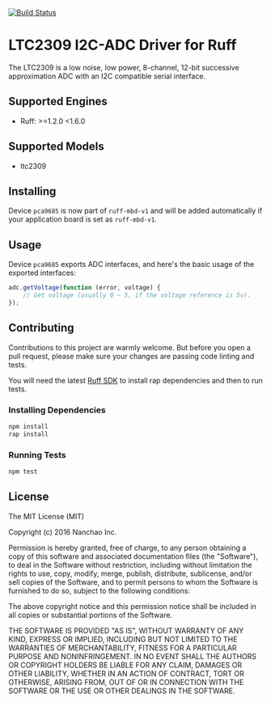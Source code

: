 [![Build Status](https://travis-ci.org/ruff-drivers/ltc2309.svg)](https://travis-ci.org/ruff-drivers/ltc2309)

# LTC2309 I2C-ADC Driver for Ruff

The LTC2309 is a low noise, low power, 8-channel, 12-bit successive approximation ADC with an I2C compatible serial interface.

## Supported Engines

* Ruff: >=1.2.0 <1.6.0

## Supported Models

- ltc2309

## Installing

Device `pca9685` is now part of `ruff-mbd-v1` and will be added automatically if your application board is set as `ruff-mbd-v1`.

## Usage

Device `pca9685` exports ADC interfaces, and here's the basic usage of the exported interfaces:

```js
adc.getVoltage(function (error, voltage) {
	// Get voltage (usually 0 ~ 5, if the voltage reference is 5v).
});
```

## Contributing

Contributions to this project are warmly welcome. But before you open a pull request, please make sure your changes are passing code linting and tests.

You will need the latest [Ruff SDK](https://ruff.io/) to install rap dependencies and then to run tests.

### Installing Dependencies

```sh
npm install
rap install
```

### Running Tests

```sh
npm test
```

## License

The MIT License (MIT)

Copyright (c) 2016 Nanchao Inc.

Permission is hereby granted, free of charge, to any person obtaining a copy of this software and associated documentation files (the "Software"), to deal in the Software without restriction, including without limitation the rights to use, copy, modify, merge, publish, distribute, sublicense, and/or sell copies of the Software, and to permit persons to whom the Software is furnished to do so, subject to the following conditions:

The above copyright notice and this permission notice shall be included in all copies or substantial portions of the Software.

THE SOFTWARE IS PROVIDED "AS IS", WITHOUT WARRANTY OF ANY KIND, EXPRESS OR IMPLIED, INCLUDING BUT NOT LIMITED TO THE WARRANTIES OF MERCHANTABILITY, FITNESS FOR A PARTICULAR PURPOSE AND NONINFRINGEMENT. IN NO EVENT SHALL THE AUTHORS OR COPYRIGHT HOLDERS BE LIABLE FOR ANY CLAIM, DAMAGES OR OTHER LIABILITY, WHETHER IN AN ACTION OF CONTRACT, TORT OR OTHERWISE, ARISING FROM, OUT OF OR IN CONNECTION WITH THE SOFTWARE OR THE USE OR OTHER DEALINGS IN THE SOFTWARE.
